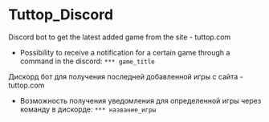 # Tuttop_Discord
Discord bot to get the latest added game from the site - tuttop.com
+ Possibility to receive a notification for a certain game through a command in the discord:
```*** game_title```

Дискорд бот для получения последней добавленной игры с сайта - tuttop.com
+ Возможность получения уведомления для опредeленной игры через команду в дискорде:
```*** название_игры```
